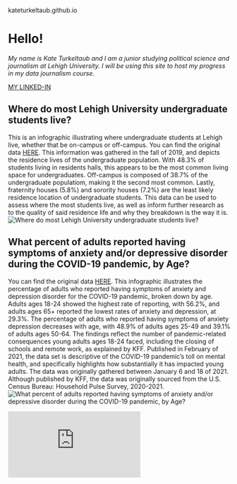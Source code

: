 kateturkeltaub.github.io
# Hello!
*My name is Kate Turkeltaub and I am a junior studying political science and journalism at Lehigh University. I will be using this site to host my progress in my data journalism course.* 

[MY LINKED-IN](https://www.linkedin.com/in/kate-turkeltaub-0b199213a/)

## Where do most Lehigh University undergraduate students live?
This is an infographic illustrating where undergraduate students at Lehigh live, whether that be on-campus or off-campus. You can find the original data [HERE](https://oirsa.lehigh.edu/sites/oirsa.lehigh.edu/files/LUprofile_2019.pdf). This information was gathered in the fall of 2019, and depicts the residence lives of the undergraduate population. With 48.3% of students living in residents halls, this appears to be the most common living space for undergraduates. Off-campus is composed of 38.7% of the undergraduate populatiom, making it the second most common. Lastly, fraternity houses (5.8%) and sorority houses (7.2%) are the least likely residence location of undergraduate students. This data can be used to assess where the most students live, as well as inform further research as to the quality of said residence life and why they breakdown is the way it is. 
![Where do most Lehigh University undergraduate students live?](https://github.com/kateturkeltaub/kateturkeltaub.github.io/blob/main/students%20live.png?raw=true)

## What percent of adults reported having symptoms of anxiety and/or depressive disorder during the COVID-19 pandemic, by Age?
You can find the original data [HERE](https://www.kff.org/coronavirus-covid-19/issue-brief/the-implications-of-covid-19-for-mental-health-and-substance-use/). 
This infographic illustrates the percentage of adults who reported having symptoms of anxiety and depression disorder for the COVID-19 pandemic, broken down by age. Adults ages 18-24 showed the highest rate of reporting, with 56.2%, and adults ages 65+ reported the lowest rates of anxiety and depression, at 29.3%. The percentage of adults who reported having symptoms of anxiety depression decreases with age, with 48.9% of adults ages 25-49 and 39.1% of adults ages 50-64. The findings reflect the number of pandemic-related consequences young adults ages 18-24 faced, including the closing of schools and remote work, as explained by KFF. Published in February of 2021, the data set is descriptive of the COVID-19 pandemic’s toll on mental health, and specifically highlights how substantially it has impacted young adults. The data was originally gathered between January 6 and 18 of 2021. Although published by KFF, the data was originally sourced from the U.S. Census Bureau: Household Pulse Survey, 2020-2021.
![What percent of adults reported having symptoms of anxiety and/or depressive disorder during the COVID-19 pandemic, by Age?](https://github.com/kateturkeltaub/kateturkeltaub.github.io/blob/main/Share%20of%20Adults%20Reporting%20Symptoms%20of%20Anxiety%20andor%20Depressive%20Disorder%20During%20the%20COVID-19%20Pandemic,%20by%20Age%20(1).png?raw=true)

![The Lehigh-Lafayette Rivalry](https://cdn.knightlab.com/libs/timeline3/latest/embed/index.html?source=1gyuPpuC7cukOs0tZqWsn9Jh_dFSb5EVP9PoA7cpD8kY&font=Default&lang=en&initial_zoom=2&height=650)
